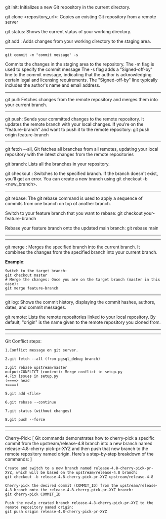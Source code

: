 git init: Initializes a new Git repository in the current directory.

git clone <repository_url>: Copies an existing Git repository from a remote server 

git status: Shows the current status of your working directory.

git add <file>: Adds changes from your working directory to the staging area.

******************************************************************************************
```
git commit -m "commit message" -s 
```
Commits the changes in the staging area to the repository.
The -m flag is used to specify the commit message
The -s flag adds a "Signed-off-by" line to the commit message, indicating that the author is acknowledging 
certain legal and licensing requirements. The "Signed-off-by" line typically includes the author's name and email address.

******************************************************************************************
git pull: Fetches changes from the remote repository and merges them into your current branch. 

******************************************************************************************
git push: Sends your committed changes to the remote repository. It updates the remote branch with your local changes.
If you're on the "feature-branch" and want to push it to the remote repository:
git push origin feature-branch
******************************************************************************************

git fetch --all, Git fetches all branches from all remotes, updating your local repository with the 
latest changes from the remote repositories

git branch: Lists all the branches in your repository. 

git checkout <branch>: Switches to the specified branch. 
If the branch doesn't exist, you'll get an error. You can create a new branch using git checkout -b <new_branch>.

******************************************************************************************
git rebase: 
The git rebase command is used to apply a sequence of commits from one branch on top of another branch.

Switch to your feature branch that you want to rebase:
git checkout your-feature-branch

Rebase your feature branch onto the updated main branch:
git rebase main
******************************************************************************************

******************************************************************************************
git merge <branch>: Merges the specified branch into the current branch. 
It combines the changes from the specified branch into your current branch.

**Example**:
```
Switch to the target branch: 
git checkout master
# Merge the changes: Once you are on the target branch (master in this case):
git merge feature-branch
```
******************************************************************************************
git log: Shows the commit history, displaying the commit hashes, authors, dates, and commit messages.

git remote: Lists the remote repositories linked to your local repository. 
By default, "origin" is the name given to the remote repository you cloned from.


******************************************************************************************
******************************************************************************************
Git Conflict steps:
```
1.Conflict message on git server.

2.git fetch --all (from pgsql_debug branch)

3.git rebase upstream/master 
output:CONFLICT (content): Merge conflict in setup.py
4.Fix issues in setup.py 
(====> head
<====)

5.git add <file>

6.git rebase --continue

7.git status (without changes)

8.git push --force

```
******************************************************************************************
******************************************************************************************
Cherry-Pick:
[
     Git commands demonstrates how to cherry-pick a specific commit from the upstream/release-4.8 
     branch into a new branch named release-4.8-cherry-pick-pr-XYZ and then push that new branch to the 
     remote repository named origin. Here's a step-by-step breakdown of the commands:
]
```
Create and switch to a new branch named release-4.8-cherry-pick-pr-XYZ, which will be based on the upstream/release-4.8 branch:
git checkout -b release-4.8-cherry-pick-pr-XYZ upstream/release-4.8

Cherry-pick the desired commit (COMMIT_ID) from the upstream/release-4.8 branch onto the release-4.8-cherry-pick-pr-XYZ branch:
git cherry-pick COMMIT_ID

Push the newly created branch release-4.8-cherry-pick-pr-XYZ to the remote repository named origin:
git push origin release-4.8-cherry-pick-pr-XYZ
```